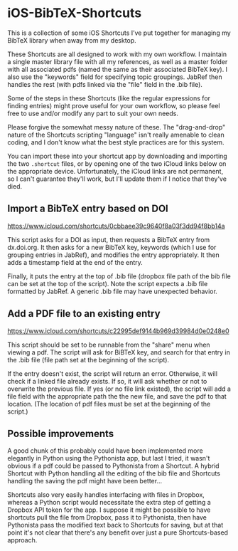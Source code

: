 # iOS-BibTeX-Shortcuts
This is a collection of some iOS Shortcuts I’ve put together for managing my BibTeX library when away from my desktop.

These Shortcuts are all designed to work with my own workflow. I maintain a single master library file with all my references, as well as a master folder with all associated pdfs (named the same as their associated BibTeX key). I also use the "keywords" field for specifying topic groupings. JabRef then handles the rest (with pdfs linked via the "file" field in the .bib file).

Some of the steps in these Shortcuts (like the regular expressions for finding entries) might prove useful for your own workflow, so please feel free to use and/or modify any part to suit your own needs.

Please forgive the somewhat messy nature of these. The "drag-and-drop" nature of the Shortcuts scripting "language" isn't really amenable to clean coding, and I don't know what the best style practices are for this system. 

You can import these into your shortcut app by downloading and importing the two `.shortcut` files, or by opening one of the two iCloud links below on the appropriate device. Unfortunately, the iCloud links are not permanent, so I can't guarantee they'll work, but I'll update them if I notice that they've died. 

## Import a BibTeX entry based on DOI

https://www.icloud.com/shortcuts/0cbbaee39c9640f8a03f3dd94f8bb14a

This script asks for a DOI as input, then requests a BibTeX entry from dx.doi.org. It then asks for a new BibTeX key, keywords (which I use for grouping entries in JabRef), and modifies the entry appropriately. It then adds a timestamp field at the end of the entry. 

Finally, it puts the entry at the top of .bib file (dropbox file path of the bib file can be set at the top of the script). Note the script expects a .bib file formatted by JabRef. A generic .bib file may have unexpected behavior.

## Add a PDF file to an existing entry

https://www.icloud.com/shortcuts/c22995def9144b969d39984d0e0248e0

This script should be set to be runnable from the "share" menu when viewing a pdf. The script will ask for BiBTeX key, and search for that entry in the .bib file (file path set at the beginning of the script). 

If the entry doesn't exist, the script will return an error. Otherwise, it will check if a linked file already exists. If so, it will ask whether or not to overwrite the previous file. If yes (or no file link existed), the script will add a file field with the appropriate path the the new file, and save the pdf to that location. (The location of pdf files must be set at the beginning of the script.)

## Possible improvements

A good chunk of this probably could have been implemented more elegantly in Python using the Pythonista app, but last I tried, it wasn't obvious if a pdf could be passed to Pythonista from a Shortcut. A hybrid Shortcut with Python handling all the editing of the bib file and Shortcuts handling the saving the pdf might have been better... 

Shortcuts also very easily handles interfacing with files in Dropbox, whereas a Python script would necessitate the extra step of getting a Dropbox API token for the app. I suppose it might be possible to have shortcuts pull the file from Dropbox, pass it to Pythonista, then have Pythonista pass the modified text back to Shortcuts for saving, but at that point it's not clear that there's any benefit over just a pure Shortcuts-based approach.


